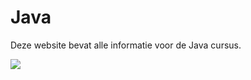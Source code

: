 # Java

Deze website bevat alle informatie voor de Java cursus.

![](https://upload.wikimedia.org/wikipedia/en/thumb/3/30/Java_programming_language_logo.svg/549px-Java_programming_language_logo.svg.png)

